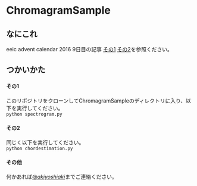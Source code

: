 # ChromagramSample

## なにこれ
eeic advent calendar 2016 9日目の記事 [その1](http://qiita.com/akiyoshiaki/items/dec1575cd455c746f597) [その2](http://qiita.com/akiyoshiaki/items/31ea255ecc6a04320dfc)を参照ください。

## つかいかた

#### その1
このリポジトリをクローンしてChromagramSampleのディレクトリに入り、以下を実行してください。  
`python spectrogram.py`

#### その2
同じく以下を実行してください。  
`python chordestimation.py`

#### その他
何かあれば[@_akiyoshiaki_](https://twitter.com/_akiyoshiaki_)までご連絡ください。
